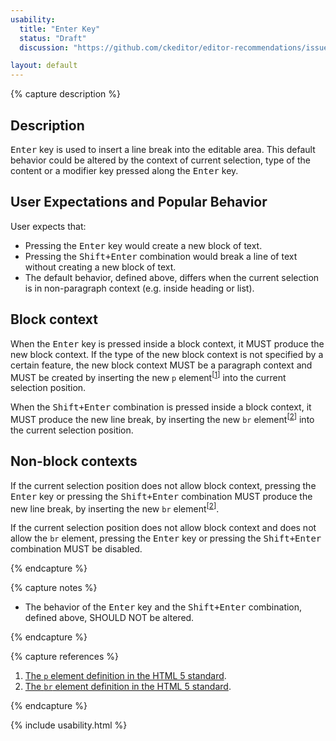 ```yaml
---
usability:
  title: "Enter Key"
  status: "Draft"
  discussion: "https://github.com/ckeditor/editor-recommendations/issues/36"

layout: default
---
```


{% capture description %}

## Description

<kbd>Enter</kbd> key is used to insert a line break into the editable area. This default behavior could be altered by the context of current selection, type of the content or a modifier key pressed along the <kbd>Enter</kbd> key.

## User Expectations and Popular Behavior

User expects that:

* Pressing the <kbd>Enter</kbd> key would create a new block of text.
* Pressing the <kbd>Shift+Enter</kbd> combination would break a line of text without creating a new block of text.
* The default behavior, defined above, differs when the current selection is in non-paragraph context (e.g. inside heading or list).

## Block context

<a id="autoparagraphing"></a>When the <kbd>Enter</kbd> key is pressed inside a block context, it MUST produce the new block context. If the type of the new block context is not specified by a certain feature, the new block context MUST be a paragraph context and MUST be created by inserting the new `p` element<sup>[[1](#ref1)]</sup> into the current selection position.

When the <kbd>Shift+Enter</kbd> combination is pressed inside a block context, it MUST produce the new line break, by inserting the new `br` element<sup>[[2](#ref2)]</sup> into the current selection position.

## Non-block contexts

If the current selection position does not allow block context, pressing the <kbd>Enter</kbd> key or pressing the <kbd>Shift+Enter</kbd> combination MUST produce the new line break, by inserting the new `br` element<sup>[[2](#ref2)]</sup>.

If the current selection position does not allow block context and does not allow the `br` element, pressing the <kbd>Enter</kbd> key or pressing the <kbd>Shift+Enter</kbd> combination MUST be disabled.

{% endcapture %}

{% capture notes %}

* The behavior of the <kbd>Enter</kbd> key and the <kbd>Shift+Enter</kbd> combination, defined above, SHOULD NOT be altered.

{% endcapture %}

{% capture references %}

1. 	<a id="ref1"></a>[The `p` element definition in the HTML 5 standard](https://www.w3.org/TR/html5/grouping-content.html#the-p-element).
2. <a id="ref2"></a>[The `br` element definition in the HTML 5 standard](https://www.w3.org/TR/html5/text-level-semantics.html#the-br-element).

{% endcapture %}

{% include usability.html %}
